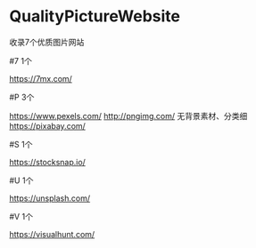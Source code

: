 # QualityPictureWebsite
收录7个优质图片网站


#7 1个

https://7mx.com/ 


#P 3个

https://www.pexels.com/ 
http://pngimg.com/ 无背景素材、分类细
https://pixabay.com/ 


#S 1个

https://stocksnap.io/ 


#U 1个

https://unsplash.com/


#V 1个

https://visualhunt.com/ 
